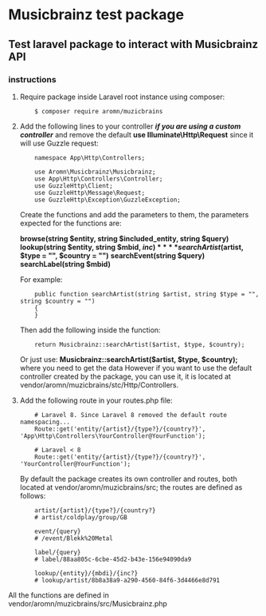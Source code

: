 # Musicbrainz test package

##  Test laravel package to interact with Musicbrainz API

### instructions
1. Require package inside Laravel root instance using composer:
    ```
        $ composer require aromn/muzicbrains
    ```

2. Add the following lines to your controller ***if you are using a custom controller*** and remove the default **use Illuminate\Http\Request** since it will use Guzzle request:

    ```
        namespace App\Http\Controllers;
        
        use Aromn\Musicbrainz\Musicbrainz;
        use App\Http\Controllers\Controller;
        use GuzzleHttp\Client;
        use GuzzleHttp\Message\Request;
        use GuzzleHttp\Exception\GuzzleException;
    ```
    Create the functions and add the parameters to them, the parameters expected for the functions are:
  
    **browse(string $entity, string $included_entity, string $query)**
    **lookup(string $entity, string $mbid, $inc)**
    **searchArtist($artist, $type = "", $country = "")**
    **searchEvent(string $query)**
    **searchLabel(string $mbid)**
    
    For example:
    
    ```
        public function searchArtist(string $artist, string $type = "", string $country = "")
	    {
	    }
    ```
    Then add the following inside the function:
    ```
        return Musicbrainz::searchArtist($artist, $type, $country);
    ```
    Or just use: **Musicbrainz::searchArtist($artist, $type, $country);** where you need to get the data
    However if you want to use the default controller created by the package, you can use it, it is located at vendor/aromn/muzicbrains/stc/Http/Controllers.

3. Add the following route in your routes.php file:

    ```
        # Laravel 8. Since Laravel 8 removed the default route namespacing...
        Route::get('entity/{artist}/{type?}/{country?}', 'App\Http\Controllers\YourController@YourFunction');
        
        # Laravel < 8
        Route::get('entity/{artist}/{type?}/{country?}', 'YourController@YourFunction');
    ```
    
    By default the package creates its own controller and routes, both located at vendor/aromn/muzicbrains/src; the routes are defined as follows:
	
    ```
        artist/{artist}/{type?}/{country?}
        # artist/coldplay/group/GB
        
        event/{query}
        # /event/Blekk%20Metal
        
        label/{query}
        # label/88aa805c-6cbe-45d2-b43e-156e94090da9
        
        lookup/{entity}/{mbdi}/{inc?}
        # lookup/artist/8b8a38a9-a290-4560-84f6-3d4466e8d791
    ```

All the functions are defined in vendor/aromn/muzicbrains/src/Musicbrainz.php
